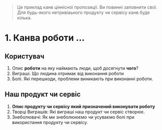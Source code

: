 
> Це приклад канв ціннісної пропозиції. Ви повинні заповнити свої.
> Для будь-якого нетривіаьного продукту чи сервісу канв буде кілька.


# 1. Канва роботи ...
## Користувач
1. Опис **роботи** на яку наймають люди, щоб досягнути **чого**?
2. Виграші. Що людина отримає від виконання роботи
3. Болі. Які перешкоди, проблеми виникають при виконанні роботи.
## Наш продукт чи сервіс
1. **Опис продукту чи сервісу який призначений виконувати роботу**
2. Творці Виграшів: Які виграші наш продукт чи сервіс створює.
3. Знеболювачі: Як ми знеболююємо чи усуваємо болі при використання продукту чи сервісу.
